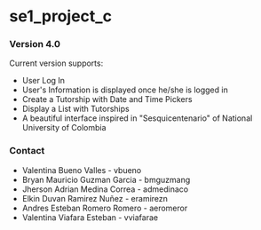 # se1_project_c

### Version 4.0

Current version supports:

* User Log In
* User's Information is displayed once he/she is logged in
* Create a Tutorship with Date and Time Pickers
* Display a List with Tutorships
* A beautiful interface inspired in "Sesquicentenario" of National University of Colombia

### Contact

* Valentina Bueno Valles - vbueno
* Bryan Mauricio Guzman Garcia - bmguzmang
* Jherson Adrian Medina Correa  - admedinaco
* Elkin Duvan Ramirez Nuñez - eramirezn
* Andres Esteban Romero Romero - aeromeror
* Valentina Viafara Esteban - vviafarae
